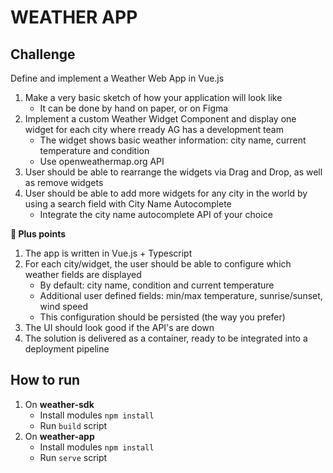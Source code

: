 
# WEATHER APP
## Challenge
Define and implement a Weather Web App in Vue.js
1. Make a very basic sketch of how your application will look like
   - It can be done by hand on paper, or on Figma
1. Implement a custom Weather Widget Component and display one widget for each city where rready AG has a development team
   - The widget shows basic weather information: city name, current temperature and condition
   - Use openweathermap.org API
1. User should be able to rearrange the widgets via Drag and Drop, as well as remove widgets
1. User should be able to add more widgets for any city in the world by using a search field with City Name Autocomplete
   - Integrate the city name autocomplete API of your choice

**💪 Plus points**

1. The app is written in Vue.js + Typescript
1. For each city/widget, the user should be able to configure which weather fields are displayed
   - By default: city name, condition and current temperature
   - Additional user defined fields: min/max temperature, sunrise/sunset, wind speed
   - This configuration should be persisted (the way you prefer)
1. The UI should look good if the API's are down
1. The solution is delivered as a container, ready to be integrated into a deployment pipeline

## How to run
1. On **weather-sdk**
   - Install modules ```npm install```
   - Run ```build``` script
1. On **weather-app**
   - Install modules ```npm install```
   - Run ```serve```  script
